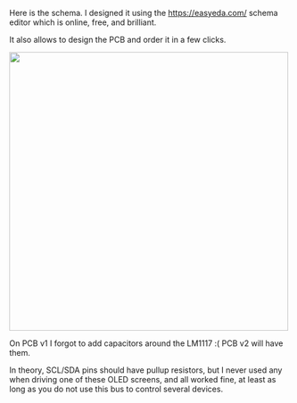 Here is the schema. I designed it using the https://easyeda.com/ schema editor which is online, free, and brilliant.

It also allows to design the PCB and order it in a few clicks.

<img src="https://github.com/reivaxy/iotFeeder/raw/master/hardware/Schematics/Schematic_Feeder.png" width="500px">

On PCB v1 I forgot to add capacitors around the LM1117 :( PCB v2 will have them.

In theory, SCL/SDA pins should have pullup resistors, but I never used any when driving one of these OLED screens, and all worked fine, at least as long as you do not use this bus to control several devices.